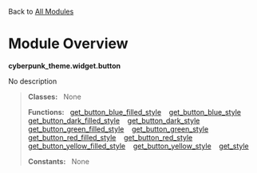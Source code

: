 Back to [All Modules](https://github.com/pyrustic/cyberpunk-theme/blob/master/docs/modules/README.md#readme)

# Module Overview

**cyberpunk\_theme.widget.button**
 
No description

> **Classes:** &nbsp; None
>
> **Functions:** &nbsp; [get\_button\_blue\_filled\_style](https://github.com/pyrustic/cyberpunk-theme/blob/master/docs/modules/content/cyberpunk_theme.widget.button/content/functions.md#get_button_blue_filled_style) &nbsp;&nbsp; [get\_button\_blue\_style](https://github.com/pyrustic/cyberpunk-theme/blob/master/docs/modules/content/cyberpunk_theme.widget.button/content/functions.md#get_button_blue_style) &nbsp;&nbsp; [get\_button\_dark\_filled\_style](https://github.com/pyrustic/cyberpunk-theme/blob/master/docs/modules/content/cyberpunk_theme.widget.button/content/functions.md#get_button_dark_filled_style) &nbsp;&nbsp; [get\_button\_dark\_style](https://github.com/pyrustic/cyberpunk-theme/blob/master/docs/modules/content/cyberpunk_theme.widget.button/content/functions.md#get_button_dark_style) &nbsp;&nbsp; [get\_button\_green\_filled\_style](https://github.com/pyrustic/cyberpunk-theme/blob/master/docs/modules/content/cyberpunk_theme.widget.button/content/functions.md#get_button_green_filled_style) &nbsp;&nbsp; [get\_button\_green\_style](https://github.com/pyrustic/cyberpunk-theme/blob/master/docs/modules/content/cyberpunk_theme.widget.button/content/functions.md#get_button_green_style) &nbsp;&nbsp; [get\_button\_red\_filled\_style](https://github.com/pyrustic/cyberpunk-theme/blob/master/docs/modules/content/cyberpunk_theme.widget.button/content/functions.md#get_button_red_filled_style) &nbsp;&nbsp; [get\_button\_red\_style](https://github.com/pyrustic/cyberpunk-theme/blob/master/docs/modules/content/cyberpunk_theme.widget.button/content/functions.md#get_button_red_style) &nbsp;&nbsp; [get\_button\_yellow\_filled\_style](https://github.com/pyrustic/cyberpunk-theme/blob/master/docs/modules/content/cyberpunk_theme.widget.button/content/functions.md#get_button_yellow_filled_style) &nbsp;&nbsp; [get\_button\_yellow\_style](https://github.com/pyrustic/cyberpunk-theme/blob/master/docs/modules/content/cyberpunk_theme.widget.button/content/functions.md#get_button_yellow_style) &nbsp;&nbsp; [get\_style](https://github.com/pyrustic/cyberpunk-theme/blob/master/docs/modules/content/cyberpunk_theme.widget.button/content/functions.md#get_style)
>
> **Constants:** &nbsp; None
